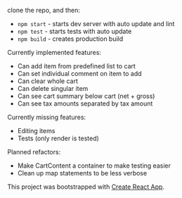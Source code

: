 clone the repo, and then:

- `npm start` - starts dev server with auto update and lint
- `npm test` - starts tests with auto update
- `npm build` - creates production build

Currently implemented features:
- Can add item from predefined list to cart
- Can set individual comment on item to add
- Can clear whole cart
- Can delete singular item
- Can see cart summary below cart (net + gross)
- Can see tax amounts separated by tax amount

Currently missing features:
- Editing items
- Tests (only render is tested)

Planned refactors:
- Make CartContent a container to make testing easier
- Clean up map statements to be less verbose


This project was bootstrapped with [Create React App](https://github.com/facebookincubator/create-react-app).
